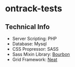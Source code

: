 # ontrack-tests

## Technical Info
- Server Scripting: PHP
- Database: Mysql
- CSS Propressor: SASS
- Sass Mixin Library: [Bourbon](http://bourbon.io/docs/)
- Grid Framework: [Neat](http://neat.bourbon.io/examples/)
